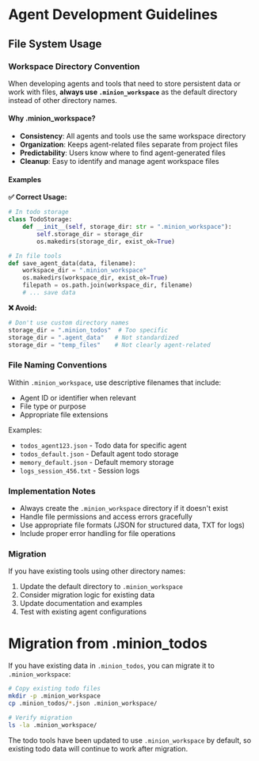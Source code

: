 # Agent Development Guidelines

## File System Usage

### Workspace Directory Convention

When developing agents and tools that need to store persistent data or work with files, **always use `.minion_workspace`** as the default directory instead of other directory names.

#### Why .minion_workspace?

- **Consistency**: All agents and tools use the same workspace directory
- **Organization**: Keeps agent-related files separate from project files
- **Predictability**: Users know where to find agent-generated files
- **Cleanup**: Easy to identify and manage agent workspace files

#### Examples

**✅ Correct Usage:**
```python
# In todo storage
class TodoStorage:
    def __init__(self, storage_dir: str = ".minion_workspace"):
        self.storage_dir = storage_dir
        os.makedirs(storage_dir, exist_ok=True)

# In file tools
def save_agent_data(data, filename):
    workspace_dir = ".minion_workspace"
    os.makedirs(workspace_dir, exist_ok=True)
    filepath = os.path.join(workspace_dir, filename)
    # ... save data
```

**❌ Avoid:**
```python
# Don't use custom directory names
storage_dir = ".minion_todos"  # Too specific
storage_dir = ".agent_data"   # Not standardized
storage_dir = "temp_files"    # Not clearly agent-related
```

### File Naming Conventions

Within `.minion_workspace`, use descriptive filenames that include:
- Agent ID or identifier when relevant
- File type or purpose
- Appropriate file extensions

Examples:
- `todos_agent123.json` - Todo data for specific agent
- `todos_default.json` - Default agent todo storage
- `memory_default.json` - Default memory storage
- `logs_session_456.txt` - Session logs

### Implementation Notes

- Always create the `.minion_workspace` directory if it doesn't exist
- Handle file permissions and access errors gracefully
- Use appropriate file formats (JSON for structured data, TXT for logs)
- Include proper error handling for file operations

### Migration

If you have existing tools using other directory names:
1. Update the default directory to `.minion_workspace`
2. Consider migration logic for existing data
3. Update documentation and examples
4. Test with existing agent configurations
#
# Migration from .minion_todos

If you have existing data in `.minion_todos`, you can migrate it to `.minion_workspace`:

```bash
# Copy existing todo files
mkdir -p .minion_workspace
cp .minion_todos/*.json .minion_workspace/

# Verify migration
ls -la .minion_workspace/
```

The todo tools have been updated to use `.minion_workspace` by default, so existing todo data will continue to work after migration.